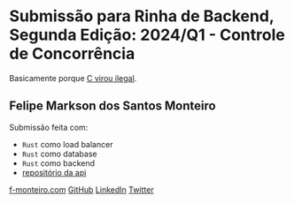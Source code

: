 # Submissão para Rinha de Backend, Segunda Edição: 2024/Q1 - Controle de Concorrência

Basicamente porque [C virou ilegal](https://www.infoworld.com/article/3713203/white-house-urges-developers-to-dump-c-and-c.html).

## Felipe Markson dos Santos Monteiro
Submissão feita com:
- `Rust` como load balancer
- `Rust` como database
- `Rust` como backend
- [repositório da api](https://github.com/felipemarkson/rust-pq-c-esta-proibido)

[f-monteiro.com](https://f-monteiro.com/)
[GitHub](https://github.com/felipemarkson)
[LinkedIn](https://www.linkedin.com/in/felipemarkson/)
[Twitter](https://twitter.com/flpmrksn)
